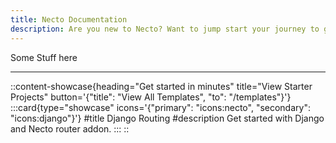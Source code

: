 ```yaml
---
title: Necto Documentation
description: Are you new to Necto? Want to jump start your journey to get developing as fast as possible? The fastest way to get started us by jumping in directly to a module for the language of your choice.
---    
```


Some Stuff here

---

::content-showcase{heading="Get started in minutes" title="View Starter Projects" button='{"title": "View All Templates", "to": "/templates"}'}
    :::card{type="showcase" icons='{"primary": "icons:necto", "secondary": "icons:django"}'}
    #title
    Django Routing
    #description
    Get started with Django and Necto router addon.
    :::
::
